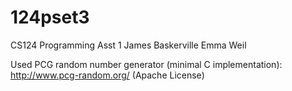 # 124pset3
CS124 Programming Asst 1
James Baskerville
Emma Weil


Used PCG random number generator (minimal C implementation): 
http://www.pcg-random.org/
(Apache License)
